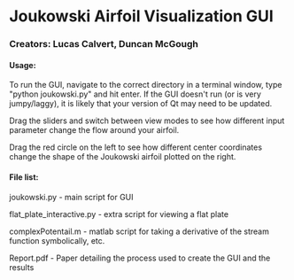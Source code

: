 #  Joukowski Airfoil Visualization GUI

### Creators: Lucas Calvert, Duncan McGough


#### Usage:
To run the GUI, navigate to the correct directory in a terminal window, type "python joukowski.py" and hit enter. If the GUI doesn't run (or is very jumpy/laggy), it is likely that your version of Qt may need to be updated.

Drag the sliders and switch between view modes to see how different input parameter change the flow around your airfoil.

Drag the red circle on the left to see how different center coordinates change the shape of the Joukowski airfoil plotted on the right.




#### File list:

joukowski.py - main script for GUI

flat_plate_interactive.py - extra script for viewing a flat plate

complexPotentail.m - matlab script for taking a derivative of the stream function symbolically, etc.

Report.pdf - Paper detailing the process used to create the GUI and the results
